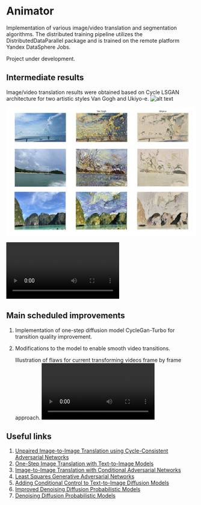 # Animator

Implementation of various image/video translation and segmentation algorithms. The distributed training pipeline utilizes the DistributedDataParallel package and is trained on the remote platform Yandex DataSphere Jobs.

Project under development.

## Intermediate results

Image/video translation results were obtained based on Cycle LSGAN architecture for two artistic styles Van Gogh and Ukiyo-e.
![alt text](assets/images/results_painters.png)

![alt text](assets/images/results_painters2.png)

<video controls src="assets/video/combined_waterfall.mp4" title="Title"></video>

## Main scheduled improvements

1. Implementation of one-step diffusion model CycleGan-Turbo for transition quality improvement.
2. Modifications to the model to enable smooth video transitions.
    
    Illustration of flaws for current transforming videos frame by frame approach.
    <video controls src="assets/video/combined_lake.mp4" title="Title"></video>

## Useful links

1. [Unpaired Image-to-Image Translation using Cycle-Consistent Adversarial Networks](https://arxiv.org/abs/1703.10593)
2. [One-Step Image Translation with Text-to-Image Models](https://arxiv.org/abs/2403.12036)
3. [Image-to-Image Translation with Conditional Adversarial Networks](https://arxiv.org/abs/1611.07004)
4. [Least Squares Generative Adversarial Networks](https://openaccess.thecvf.com/content_ICCV_2017/papers/Mao_Least_Squares_Generative_ICCV_2017_paper.pdf)
5. [Adding Conditional Control to Text-to-Image Diffusion Models](https://arxiv.org/abs/2302.05543)
6. [Improved Denoising Diffusion Probabilistic Models](https://arxiv.org/abs/2102.09672)
7. [Denoising Diffusion Probabilistic Models](https://arxiv.org/abs/2006.11239)
